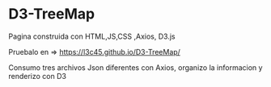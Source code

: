 # D3-TreeMap

Pagina construida con HTML,JS,CSS ,Axios, D3.js

Pruebalo en => https://l3c45.github.io/D3-TreeMap/

Consumo tres archivos Json diferentes con Axios, organizo la informacion y renderizo con D3


